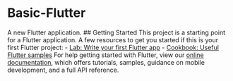 # Basic-Flutter
A new Flutter application.  ## Getting Started  This project is a starting point for a Flutter application.  A few resources to get you started if this is your first Flutter project:  - [Lab: Write your first Flutter app](https://flutter.dev/docs/get-started/codelab) - [Cookbook: Useful Flutter samples](https://flutter.dev/docs/cookbook)  For help getting started with Flutter, view our [online documentation](https://flutter.dev/docs), which offers tutorials, samples, guidance on mobile development, and a full API reference.
